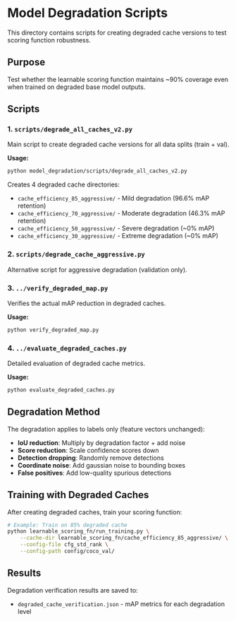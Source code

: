 # Model Degradation Scripts

This directory contains scripts for creating degraded cache versions to test scoring function robustness.

## Purpose

Test whether the learnable scoring function maintains ~90% coverage even when trained on degraded base model outputs.

## Scripts

### 1. `scripts/degrade_all_caches_v2.py`
Main script to create degraded cache versions for all data splits (train + val).

**Usage:**
```bash
python model_degradation/scripts/degrade_all_caches_v2.py
```

Creates 4 degraded cache directories:
- `cache_efficiency_85_aggressive/` - Mild degradation (96.6% mAP retention)
- `cache_efficiency_70_aggressive/` - Moderate degradation (46.3% mAP retention)
- `cache_efficiency_50_aggressive/` - Severe degradation (~0% mAP)
- `cache_efficiency_30_aggressive/` - Extreme degradation (~0% mAP)

### 2. `scripts/degrade_cache_aggressive.py`
Alternative script for aggressive degradation (validation only).

### 3. `../verify_degraded_map.py`
Verifies the actual mAP reduction in degraded caches.

**Usage:**
```bash
python verify_degraded_map.py
```

### 4. `../evaluate_degraded_caches.py`
Detailed evaluation of degraded cache metrics.

**Usage:**
```bash
python evaluate_degraded_caches.py
```

## Degradation Method

The degradation applies to labels only (feature vectors unchanged):
- **IoU reduction**: Multiply by degradation factor + add noise
- **Score reduction**: Scale confidence scores down
- **Detection dropping**: Randomly remove detections
- **Coordinate noise**: Add gaussian noise to bounding boxes
- **False positives**: Add low-quality spurious detections

## Training with Degraded Caches

After creating degraded caches, train your scoring function:

```bash
# Example: Train on 85% degraded cache
python learnable_scoring_fn/run_training.py \
    --cache-dir learnable_scoring_fn/cache_efficiency_85_aggressive/ \
    --config-file cfg_std_rank \
    --config-path config/coco_val/
```

## Results

Degradation verification results are saved to:
- `degraded_cache_verification.json` - mAP metrics for each degradation level